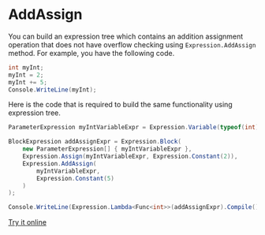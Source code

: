 # AddAssign

You can build an expression tree which contains an addition assignment operation that does not have overflow checking using `Expression.AddAssign` method. For example, you have the following code.

```csharp
int myInt;
myInt = 2;
myInt += 5;
Console.WriteLine(myInt);
```

Here is the code that is required to build the same functionality using expression tree. 

```csharp
ParameterExpression myIntVariableExpr = Expression.Variable(typeof(int), "myInt");

BlockExpression addAssignExpr = Expression.Block(
    new ParameterExpression[] { myIntVariableExpr },
    Expression.Assign(myIntVariableExpr, Expression.Constant(2)),
    Expression.AddAssign(
        myIntVariableExpr,
        Expression.Constant(5)
    )
);

Console.WriteLine(Expression.Lambda<Func<int>>(addAssignExpr).Compile()());
```

[Try it online](https://dotnetfiddle.net/I9bFUy)